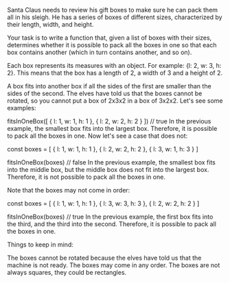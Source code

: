 Santa Claus needs to review his gift boxes to make sure he can pack them all in his sleigh. He has a series of boxes of different sizes, characterized by their length, width, and height.

Your task is to write a function that, given a list of boxes with their sizes, determines whether it is possible to pack all the boxes in one so that each box contains another (which in turn contains another, and so on).

Each box represents its measures with an object. For example: {l: 2, w: 3, h: 2}. This means that the box has a length of 2, a width of 3 and a height of 2.

A box fits into another box if all the sides of the first are smaller than the sides of the second. The elves have told us that the boxes cannot be rotated, so you cannot put a box of 2x3x2 in a box of 3x2x2. Let's see some examples:

fitsInOneBox([
  { l: 1, w: 1, h: 1 },
  { l: 2, w: 2, h: 2 }
]) // true
In the previous example, the smallest box fits into the largest box. Therefore, it is possible to pack all the boxes in one. Now let's see a case that does not:

const boxes = [
  { l: 1, w: 1, h: 1 },
  { l: 2, w: 2, h: 2 },
  { l: 3, w: 1, h: 3 }
]

fitsInOneBox(boxes) // false
In the previous example, the smallest box fits into the middle box, but the middle box does not fit into the largest box. Therefore, it is not possible to pack all the boxes in one.

Note that the boxes may not come in order:

const boxes = [
  { l: 1, w: 1, h: 1 },
  { l: 3, w: 3, h: 3 },
  { l: 2, w: 2, h: 2 }
]

fitsInOneBox(boxes) // true
In the previous example, the first box fits into the third, and the third into the second. Therefore, it is possible to pack all the boxes in one.

Things to keep in mind:

The boxes cannot be rotated because the elves have told us that the machine is not ready.
The boxes may come in any order.
The boxes are not always squares, they could be rectangles.
